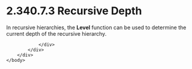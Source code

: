 <html dir="LTR" xmlns:mshelp="http://msdn.microsoft.com/mshelp" xmlns:ddue="http://ddue.schemas.microsoft.com/authoring/2003/5" xmlns:xlink="http://www.w3.org/1999/xlink" xmlns:tool="http://www.microsoft.com/tooltip">
    <head>
        <meta http-equiv="Content-Type" content="text/html; CHARSET=utf-8"></meta>
        <meta name="save" content="history"></meta>
        <title>2.340.7.3 Recursive Depth</title>
        <xml>
            <mshelp:toctitle title="2.340.7.3 Recursive Depth"></mshelp:toctitle>
            <mshelp:rltitle title="[MS-RDL]: Recursive Depth"></mshelp:rltitle>
            <mshelp:keyword index="A" term="bcb0cbf4-89a5-45ed-bf32-95c1d10f8ee7"></mshelp:keyword>
            <mshelp:attr name="DCSext.ContentType" value="open specification"></mshelp:attr>
            <mshelp:attr name="AssetID" value="bcb0cbf4-89a5-45ed-bf32-95c1d10f8ee7"></mshelp:attr>
            <mshelp:attr name="TopicType" value="kbRef"></mshelp:attr>
            <mshelp:attr name="DCSext.Title" value="[MS-RDL]: Recursive Depth" />
        </xml>
    </head>
    <body>
        <div id="header">
            <h1 class="heading">2.340.7.3 Recursive Depth</h1>
        </div>
        <div id="mainSection">
            <div id="mainBody">
                <div id="allHistory" class="saveHistory"></div>
                <div id="sectionSection0" class="section" name="collapseableSection">
                    

<p>In recursive hierarchies, the <b>Level</b> function can be
used to determine the current depth of the recursive hierarchy.</p>


                </div>
            </div>
        </div>
    </body>
</html>